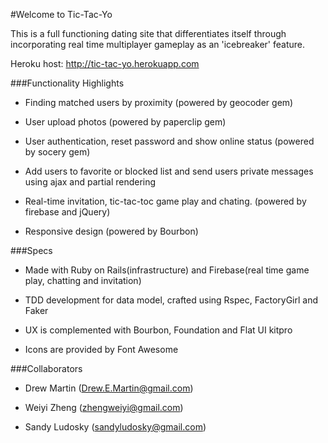 #Welcome to Tic-Tac-Yo

This is a full functioning dating site that differentiates 
itself through incorporating real time multiplayer 
gameplay as an 'icebreaker' feature.

Heroku host: http://tic-tac-yo.herokuapp.com

###Functionality Highlights

* Finding matched users by  proximity (powered by geocoder gem)

* User upload photos (powered by paperclip gem)

* User authentication, reset password and show online status (powered by socery gem)

* Add users to favorite or blocked list and send users private messages using ajax and partial rendering

* Real-time invitation, tic-tac-toc game play and chating. (powered by firebase and jQuery)

* Responsive design (powered by Bourbon)

###Specs

* Made with Ruby on Rails(infrastructure) and Firebase(real time game play, chatting and invitation)

* TDD development for data model, crafted using Rspec, FactoryGirl and Faker

* UX is complemented with Bourbon, Foundation and Flat UI kitpro 

* Icons are provided by Font Awesome

###Collaborators

* Drew Martin (Drew.E.Martin@gmail.com)

* Weiyi Zheng (zhengweiyi@gmail.com)

* Sandy Ludosky (sandyludosky@gmail.com)
